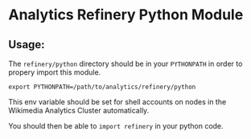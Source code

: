 # Analytics Refinery Python Module

## Usage:
The ```refinery/python``` directory should be in your ```PYTHONPATH```
in order to propery import this module.

```
export PYTHONPATH=/path/to/analytics/refinery/python
````

This env variable should be set for shell accounts on nodes in
the Wikimedia Analytics Cluster automatically.

You should then be able to ```import refinery``` in your python code.
